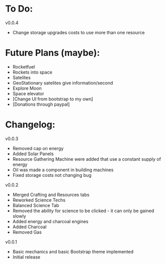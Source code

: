 # To Do:

v0.0.4

- Change storage upgrades costs to use more than one resource

# Future Plans (maybe):

- Rocketfuel
- Rockets into space
- Satelites
- GeoStationary satelites give information/second
- Explore Moon
- Space elevator
- [Change UI from bootstrap to my own]
- [Donations through paypal]



# Changelog:

v0.0.3

- Removed cap on energy
- Added Solar Panels
- Resource Gathering Machine were added that use a constant supply of energy
- Oil was made a component in building machines
- Fixed storage costs not changing bug

v0.0.2
- Merged Crafting and Resources tabs
- Reworked Science Techs
- Balanced Science Tab
- Removed the ability for science to be clicked - it can only be gained slowly
- Added energy and charcoal engines
- Added Charcoal
- Removed Gas

v0.0.1
- Basic mechanics and basic Bootstrap theme implemented
- Initial release
